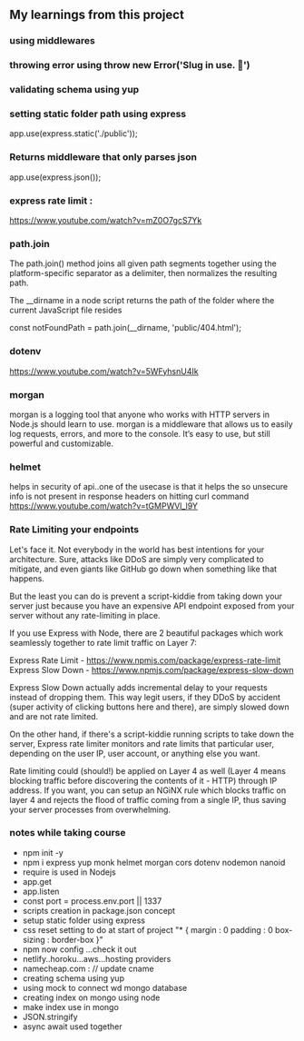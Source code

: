 ## My learnings from this project

### using middlewares

### throwing error using throw new Error('Slug in use. 🍔')

### validating schema using yup

### setting static folder path using express
app.use(express.static('./public'));

### Returns middleware that only parses json
app.use(express.json());

### express rate limit :
https://www.youtube.com/watch?v=mZ0O7gcS7Yk

### path.join
The path.join() method joins all given path segments together using the platform-specific separator as a delimiter, then normalizes the resulting path.

The __dirname in a node script returns the path of the folder where the current JavaScript file resides

const notFoundPath = path.join(__dirname, 'public/404.html');

### dotenv 
https://www.youtube.com/watch?v=5WFyhsnU4Ik

### morgan
morgan is a  logging tool that anyone who works with HTTP servers in Node.js should learn to use. morgan is a middleware that allows us to easily log requests, errors, and more to the console. It’s easy to use, but still powerful and customizable.

### helmet 
helps in security of api..one of the usecase is that it helps the so unsecure
info is not present in response headers on hitting curl command 
https://www.youtube.com/watch?v=tGMPWVl_l9Y

### Rate Limiting your endpoints
Let's face it. Not everybody in the world has best intentions for your architecture. Sure, attacks like DDoS are simply very complicated to mitigate, and even giants like GitHub go down when something like that happens.

But the least you can do is prevent a script-kiddie from taking down your server just because you have an expensive API endpoint exposed from your server without any rate-limiting in place.

If you use Express with Node, there are 2 beautiful packages which work seamlessly together to rate limit traffic on Layer 7:

Express Rate Limit - https://www.npmjs.com/package/express-rate-limit
Express Slow Down - https://www.npmjs.com/package/express-slow-down

Express Slow Down actually adds incremental delay to your requests instead of dropping them. This way legit users, if they DDoS by accident (super activity of clicking buttons here and there), are simply slowed down and are not rate limited.

On the other hand, if there's a script-kiddie running scripts to take down the server, Express rate limiter monitors and rate limits that particular user, depending on the user IP, user account, or anything else you want.

Rate limiting could (should!) be applied on Layer 4 as well (Layer 4 means blocking traffic before discovering the contents of it - HTTP) through IP address. If you want, you can setup an NGiNX rule which blocks traffic on layer 4 and rejects the flood of traffic coming from a single IP, thus saving your server processes from overwhelming.


### notes while taking course
* npm init -y
* npm i express yup monk helmet morgan cors dotenv nodemon nanoid
* require is used in Nodejs
* app.get
* app.listen
* const port = process.env.port || 1337
* scripts creation in package.json concept
* setup static folder using express
* css reset setting to do at start of project
  "* {
  margin : 0
  padding : 0
  box-sizing : border-box
  }"
* npm now config ...check it out
* netlify..horoku...aws...hosting providers
* namecheap.com : // update cname
* creating schema using yup
* using mock to connect wd mongo database
* creating index on mongo using node
* make index use in mongo
* JSON.stringify
* async await used together
